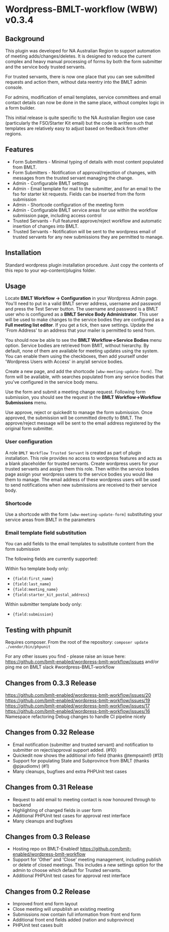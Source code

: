# Wordpress-BMLT-workflow (WBW) v0.3.4

## Background
This plugin was developed for NA Australian Region to support automation of meeting adds/changes/deletes.
It is designed to reduce the current complex and heavy manual processing of forms by both the form submitter and the service body trusted servants.

For trusted servants, there is now one place that you can see submitted requests and action them, without data reentry into the BMLT admin console.

For admins, modification of email templates, service committees and email contact details can now be done in the same place, without complex logic in a form builder.

This initial release is quite specific to the NA Australian Region use case (particularly the FSO/Starter Kit email) but the code is written such that templates are relatively easy to adjust based on feedback from other regions.

## Features
- Form Submitters - Minimal typing of details with most content populated from BMLT.
- Form Submitters - Notification of approval/rejection of changes, with messages from the trusted servant managing the change.
- Admin - Configurable BMLT settings
- Admin - Email template for mail to the submitter, and for an email to the fso for starter kit requests. Fields can be inserted from the form submission
- Admin - Shortcode configuration of the meeting form
- Admin - Configurable BMLT service areas for use within the workflow submission page, including access control
- Trusted Servants - Full featured approve/reject workflow and automatic insertion of changes into BMLT.
- Trusted Servants - Notification will be sent to the wordpress email of trusted servants for any new submissions they are permitted to manage. 
## Installation
Standard wordpress plugin installation procedure. Just copy the contents of this repo to your wp-content/plugins folder.

## Usage
Locate **BMLT Workflow -> Configuration** in your Wordpress Admin page. You'll need to put in a valid BMLT server address, username and password and press the Test Server button.
The username and password is a BMLT user who is configured as a **BMLT Service Body Administrator**. This user will be used to make changes to the service bodies they are configured as a **Full meeting list editor**. 
If you get a tick, then save settings. Update the 'From Address' to an address that your mailer is permitted to send from.

You should now be able to see the **BMLT Workflow->Service Bodies** menu option. Service bodies are retrieved from BMlT, without hierarchy. By default, none of them are available for meeting updates using the system. You can enable them using the checkboxes, then add yourself under 'Wordpress Users with Access' in any/all service bodies.

Create a new page, and add the shortcode `[wbw-meeting-update-form]`.  The form will be available, with searches populated from any service bodies that you've configured in the service body menu. 

Use the form and submit a meeting change request. Following form submission, you should see the request in the **BMLT Workflow->Workflow Submissions** menu.

Use approve, reject or quickedit to manage the form submission. Once approved, the submission will be committed directly to BMLT. The approve/reject message will be sent to the email address registered by the original form submitter.

### User configuration
A role `BMLT Workflow Trusted Servant` is created as part of plugin installation. This role provides no access to wordpress features and acts as a blank placeholder for trusted servants.
Create wordpress users for your trusted servants and assign them this role. Then within the service bodies page assign your wordpress users to the service bodies you would like them to manage.
The email address of these wordpress users will be used to send notifications when new submissions are received to their service body.
### Shortcode
Use a shortcode with the form `[wbw-meeting-update-form]` substituting your service areas from BMLT in the parameters

### Email template field substitution
You can add fields to the email templates to substitute content from the form submission

The following fields are currently supported:

Within fso template body only:
- `{field:first_name}`
- `{field:last_name}`
- `{field:meeting_name}`
- `{field:starter_kit_postal_address}`

Within submitter template body only:
- `{field:submission}`
## Testing with phpunit
Requires composer. From the root of the repository:
```composer update```
```./vendor/bin/phpunit```

For any other issues you find - please raise an issue here: https://github.com/bmlt-enabled/wordpress-bmlt-workflow/issues and/or ping me on BMLT slack #wordpress-BMLT-workflow
## Changes from 0.3.3 Release
https://github.com/bmlt-enabled/wordpress-bmlt-workflow/issues/20
https://github.com/bmlt-enabled/wordpress-bmlt-workflow/issues/19
https://github.com/bmlt-enabled/wordpress-bmlt-workflow/issues/17
https://github.com/bmlt-enabled/wordpress-bmlt-workflow/issues/16
Namespace refactoring
Debug changes to handle CI pipeline nicely

## Changes from 0.32 Release
- Email notification (submitter and trusted servant) and notification to submitter on reject/approval support added. (#10)
- Quickedit now shows the additional info field (thanks @tempsaint!) (#13)
- Support for populating State and Subprovince from BMLT (thanks @pjaudiomv) (#1)
- Many cleanups, bugfixes and extra PHPUnit test cases
## Changes from 0.31 Release
- Request to add email to meeting contact is now honoured through to backend
- Highlighting of changed fields in user form
- Additional PHPUnit test cases for approval rest interface
- Many cleanups and bugfixes

## Changes from 0.3 Release
- Hosting repo on BMLT-Enabled! https://github.com/bmlt-enabled/wordpress-bmlt-workflow
- Support for 'Other' and 'Close' meeting management, including publish or delete of closed meetings. This includes a new settings option for the admin to choose which default for Trusted servants.
- Additional PHPUnit test cases for approval rest interface

## Changes from 0.2 Release
- Improved front end form layout
- Close meeting will unpublish an existing meeting
- Submissions now contain full information from front end form
- Additional front end fields added (nation and subprovince)
- PHPUnit test cases built
